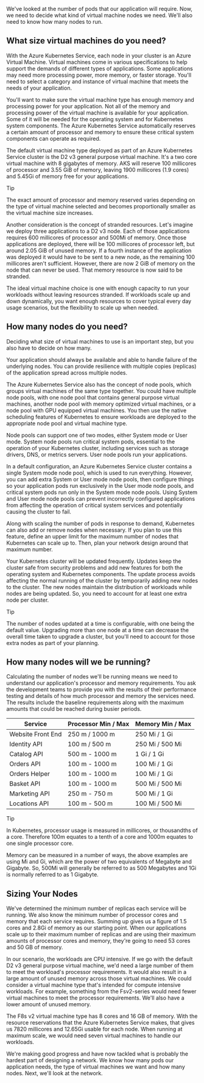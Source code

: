 We've looked at the number of pods that our application will require. Now, we need to decide what kind of virtual machine nodes we need. We'll also need to know how many nodes to run.

## What size virtual machines do you need?

With the Azure Kubernetes Service, each node in your cluster is an Azure Virtual Machine. Virtual machines come in various specifications to help support the demands of different types of applications. Some applications may need more processing power, more memory, or faster storage. You'll need to select a category and instance of virtual machine that meets the needs of your application.

You'll want to make sure the virtual machine type has enough memory and processing power for your application. Not all of the memory and processing power of the virtual machine is available for your application. Some of it will be needed for the operating system and for Kubernetes system components. The Azure Kubernetes Service automatically reserves a certain amount of processor and memory to ensure these critical system components can operate as required.

The default virtual machine type deployed as part of an Azure Kubernetes Service cluster is the D2 v3 general purpose virtual machine. It's a two core virtual machine with 8 gigabytes of memory. AKS will reserve 100 millicores of processor and 3.55 GiB of memory, leaving 1900 millicores (1.9 cores) and 5.45Gi of memory free for your applications. 

> [!TIP]
> The exact amount of processor and memory reserved varies depending on the type of virtual machine selected and becomes proportionally smaller as the virtual machine size increases.

Another consideration is the concept of stranded resources. Let's imagine we deploy three applications to a D2 v3 node. Each of those applications requires 600 millicores of processor and 500Mi of memory. Once those applications are deployed, there will be 100 millicores of processor left, but around 2.05 GiB of unused memory. If a fourth instance of the application was deployed it would have to be sent to a new node, as the remaining 100 millicores aren't sufficient. However, there are now 2 GiB of memory on the node that can never be used. That memory resource is now said to be stranded.

The ideal virtual machine choice is one with enough capacity to run your workloads without leaving resources stranded. If workloads scale up and down dynamically, you want enough resources to cover typical every day usage scenarios, but the flexibility to scale up when needed.

## How many nodes do you need?

Deciding what size of virtual machines to use is an important step, but you also have to decide on how many.

Your application should always be available and able to handle failure of the underlying nodes. You can provide resilience with multiple copies (replicas) of the application spread across multiple nodes.

The Azure Kubernetes Service also has the concept of node pools, which groups virtual machines of the same type together. You could have multiple node pools, with one node pool that contains general purpose virtual machines, another node pool with memory optimized virtual machines, or a node pool with GPU equipped virtual machines. You then use the native scheduling features of Kubernetes to ensure workloads are deployed to the appropriate node pool and virtual machine type.

Node pools can support one of two modes, either System mode or User mode. System node pools run critical system pods, essential to the operation of your Kubernetes cluster, including services such as storage drivers, DNS, or metrics servers. User node pools run your applications.

In a default configuration, an Azure Kubernetes Service cluster contains a single System mode node pool, which is used to run everything. However, you can add extra System or User mode node pools, then configure things so your application pods run exclusively in the User mode node pools, and critical system pods run only in the System mode node pools. Using System and User mode node pools can prevent incorrectly configured applications from affecting the operation of critical system services and potentially causing the cluster to fail.

Along with scaling the number of pods in response to demand, Kubernetes can also add or remove nodes when necessary. If you plan to use this feature, define an upper limit for the maximum number of nodes that Kubernetes can scale up to. Then, plan your network design around that maximum number.

Your Kubernetes cluster will be updated frequently. Updates keep the cluster safe from security problems and add new features for both the operating system and Kubernetes components. The update process avoids affecting the normal running of the cluster by temporarily adding new nodes to the cluster. The new nodes maintain the distribution of workloads while nodes are being updated. So, you need to account for at least one extra node per cluster.

> [!TIP]
> The number of nodes updated at a time is configurable, with one being the default value. Upgrading more than one node at a time can decrease the overall time taken to upgrade a cluster, but you'll need to account for those extra nodes as part of your planning.

## How many nodes will we be running?

Calculating the number of nodes we'll be running means we need to understand our application's processor and memory requirements. You ask the development teams to provide you with the results of their performance testing and details of how much processor and memory the services need. The results include the baseline requirements along with the maximum amounts that could be reached during busier periods.

Service | Processor Min / Max | Memory Min / Max
--- | --- | ---
Website Front End | 250 m / 1000 m | 250 Mi / 1 Gi
Identity API | 100 m / 500 m | 250 Mi / 500 Mi
Catalog API | 500 m - 1000 m | 1 Gi / 1 Gi
Orders API | 100 m - 1000 m | 100 Mi / 1 Gi
Orders Helper | 100 m - 1000 m | 100 Mi / 1 Gi
Basket API | 100 m - 1000 m | 500 Mi / 500 Mi
Marketing API | 250 m - 750 m | 500 Mi / 1 Gi
Locations API | 100 m - 500 m | 100 Mi / 500 Mi

> [!TIP]
> In Kubernetes, processor usage is measured in millicores, or thousandths of a core. Therefore 100m equates to a tenth of a core and 1000m equates to one single processor core.
>
> Memory can be measured in a number of ways, the above examples are using Mi and Gi, which are the power of two equivalents of Megabyte and Gigabyte. So, 500Mi will generally be referred to as 500 Megabytes and 1Gi is normally referred to as 1 Gigabyte.

## Sizing Your Nodes

We've determined the minimum number of replicas each service will be running. We also know the minimum number of processor cores and memory that each service requires. Summing up gives us a figure of 1.5 cores and 2.8Gi of memory as our starting point. When our applications scale up to their maximum number of replicas and are using their maximum amounts of processor cores and memory, they're going to need 53 cores and 50 GB of memory.

In our scenario, the workloads are CPU intensive. If we go with the default D2 v3 general purpose virtual machine, we'd need a large number of them to meet the workload's processor requirements. It would also result in a large amount of unused memory across those virtual machines. We could consider a virtual machine type that's intended for compute intensive workloads. For example, something from the Fsv2-series would need fewer virtual machines to meet the processor requirements. We'll also have a lower amount of unused memory.

The F8s v2 virtual machine type has 8 cores and 16 GB of memory. With the resource reservations that the Azure Kubernetes Service makes, that gives us 7820 millicores and 12.65Gi usable for each node. When running at maximum scale, we would need seven virtual machines to handle our workloads.

We're making good progress and have now tackled what is probably the hardest part of designing a network. We know how many pods our application needs, the type of virtual machines we want and how many nodes. Next, we'll look at the network.

